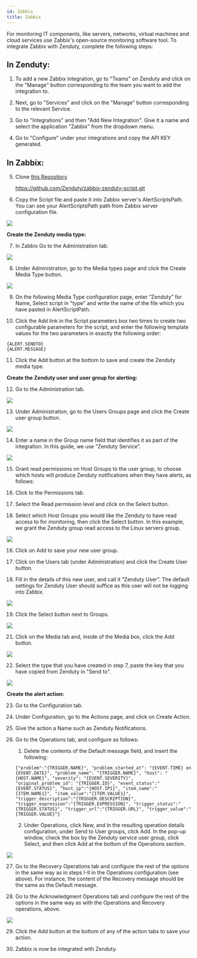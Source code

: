 ```yaml
---
id: Zabbix
title: Zabbix
---
```

For monitoring IT components, like servers, networks, virtual machines and cloud services use Zabbix's open-source monitoring software tool. To integrate Zabbix with Zenduty, complete the following steps:

## In Zenduty:

1. To add a new Zabbix integration, go to "Teams" on Zenduty and click on the "Manage" button corresponding to the team you want to add the integration to.

2. Next, go to "Services" and click on the "Manage" button corresponding to the relevant Service.

3. Go to "Integrations" and then "Add New Integration". Give it a name and select the application "Zabbix" from the dropdown menu.

4. Go to "Configure" under your integrations and copy the API KEY generated.

## In Zabbix:

5. Clone [this Repository](https://github.com/Zenduty/zabbix-zenduty-script.git)

    https://github.com/Zenduty/zabbix-zenduty-script.git

6. Copy the Script file and paste it into Zabbix server's AlertScriptsPath. You can see your AlertScriptsPath path from Zabbix server configuration file.

![](/img/Integrations/Zabbix/1.png)

**Create the Zenduty media type:**

7. In Zabbix Go to the Administration tab.

![](/img/Integrations/Zabbix/2.png)

8. Under Administration, go to the Media types page and click the Create Media Type button.

![](/img/Integrations/Zabbix/3.png)

9. On the following Media Type configuration page, enter “Zenduty” for Name, Select script in "type" and write the name of the file which you have pasted in AlertScriptPath.

10. Click the Add link in the Script parameters box two times to create two configurable parameters for the script, and enter the following template values for the two parameters in exactly the following order:

  ```
  {ALERT.SENDTO}
  {ALERT.MESSAGE}
  ```
11. Click the Add button at the bottom to save and create the Zenduty media type.

**Create the Zenduty user and user group for alerting:**

12. Go to the Administration tab.

![](/img/Integrations/Zabbix/4.png)

13. Under Administration, go to the Users Groups page and click the Create user group button.

![](/img/Integrations/Zabbix/5.png)

14. Enter a name in the Group name field that identifies it as part of the integration. In this guide, we use “Zenduty Service”.

![](/img/Integrations/Zabbix/6.png)

15. Grant read permissions on Host Groups to the user group, to choose which hosts will produce Zenduty notifications when they have alerts, as follows:

  1. Click to the Permissions tab.

  2. Select the Read permission level and click on the Select button.

  3. Select which Host Groups you would like the Zenduty to have read access to for monitoring, then click the Select button. In this example, we grant the Zenduty group read access to the Linux servers group.

![](/img/Integrations/Zabbix/7.png)

16. Click on Add to save your new user group.

17. Click on the Users tab (under Administration) and click the Create User button.

18. Fill in the details of this new user, and call it “Zenduty User”. The default settings for Zenduty User should suffice as this user will not be logging into Zabbix.

![](/img/Integrations/Zabbix/8.png)

19. Click the Select button next to Groups.

![](/img/Integrations/Zabbix/9.png)

21. Click on the Media tab and, inside of the Media box, click the Add button. 

![](/img/Integrations/Zabbix/10.png)

22. Select the type that you have created in step 7, paste the key that you have copied from Zenduty in "Send to".

![](/img/Integrations/Zabbix/11.png)

**Create the alert action:**

23. Go to the Configuration tab.

24. Under Configuration, go to the Actions page, and click on Create Action.

25. Give the action a Name such as Zenduty Notifications.

26. Go to the Operations tab, and configure as follows:

    1. Delete the contents of the Default message field, and insert the following:

    ```
    {"problem":"{TRIGGER.NAME}", "problem_started_at": "{EVENT.TIME} on {EVENT.DATE}", "problem_name": "{TRIGGER.NAME}", "host": "{HOST.NAME}", "severity": "{EVENT.SEVERITY}", "original_problem_id": "{TRIGGER.ID}", "event_status":"{EVENT.STATUS}", "host_ip":"{HOST.IP1}", "item_name":"{ITEM.NAME1}", "item_value":"{ITEM.VALUE1}", "trigger_description":"{TRIGGER.DESCRIPTION}", "trigger_expression":"{TRIGGER.EXPRESSION}", "trigger_status":"{TRIGGER.STATUS}", "trigger_url":"{TRIGGER.URL}", "trigger_value":"{TRIGGER.VALUE}"}
    ```
    2. Under Operations, click New, and in the resulting operation details configuration, under Send to User groups, click Add. In the pop-up window, check the box by the Zenduty service user group, click Select, and then click Add at the bottom of the Operations section.

![](/img/Integrations/Zabbix/12.png)

27. Go to the Recovery Operations tab and configure the rest of the options in the same way as in steps I-II in the Operations configuration (see above). For instance, the content of the Recovery message should be the same as the Default message.

28. Go to the Acknowledgment Operations tab and configure the rest of the options in the same way as with the Operations and Recovery operations, above.

![](/img/Integrations/Zabbix/13.png)

29. Click the Add button at the bottom of any of the action tabs to save your action.

30. Zabbix is now be integrated with Zenduty. 
